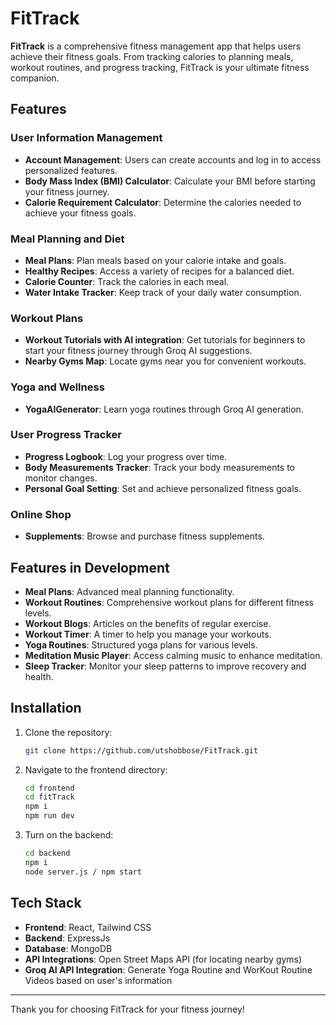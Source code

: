 # FitTrack

**FitTrack** is a comprehensive fitness management app that helps users achieve their fitness goals. From tracking calories to planning meals, workout routines, and progress tracking, FitTrack is your ultimate fitness companion.

## Features

### User Information Management
- **Account Management**: Users can create accounts and log in to access personalized features.
- **Body Mass Index (BMI) Calculator**: Calculate your BMI before starting your fitness journey.
- **Calorie Requirement Calculator**: Determine the calories needed to achieve your fitness goals.

### Meal Planning and Diet
- **Meal Plans**: Plan meals based on your calorie intake and goals.
- **Healthy Recipes**: Access a variety of recipes for a balanced diet.
- **Calorie Counter**: Track the calories in each meal.
- **Water Intake Tracker**: Keep track of your daily water consumption.

### Workout Plans
- **Workout Tutorials with AI integration**: Get tutorials for beginners to start your fitness journey through Groq AI suggestions.
- **Nearby Gyms Map**: Locate gyms near you for convenient workouts.

### Yoga and Wellness
- **YogaAIGenerator**: Learn yoga routines through Groq AI generation.

### User Progress Tracker
- **Progress Logbook**: Log your progress over time.
- **Body Measurements Tracker**: Track your body measurements to monitor changes.
- **Personal Goal Setting**: Set and achieve personalized fitness goals.

### Online Shop
- **Supplements**: Browse and purchase fitness supplements.
<!-- - **Gym Equipment**: Shop for gym equipment to enhance your workouts. -->

## Features in Development
- **Meal Plans**: Advanced meal planning functionality.
- **Workout Routines**: Comprehensive workout plans for different fitness levels.
- **Workout Blogs**: Articles on the benefits of regular exercise.
- **Workout Timer**: A timer to help you manage your workouts.
- **Yoga Routines**: Structured yoga plans for various levels.
- **Meditation Music Player**: Access calming music to enhance meditation.
- **Sleep Tracker**: Monitor your sleep patterns to improve recovery and health.
 

## Installation
1. Clone the repository:
   ```bash
   git clone https://github.com/utshobbose/FitTrack.git
   ```
2. Navigate to the frontend directory:
   ```bash
   cd frontend
   cd fitTrack
   npm i
   npm run dev
   ```
3. Turn on the backend:
   ```bash
   cd backend
   npm i
   node server.js / npm start
   ```

## Tech Stack
- **Frontend**: React, Tailwind CSS
- **Backend**: ExpressJs
- **Database**: MongoDB
- **API Integrations**: Open Street Maps API (for locating nearby gyms)
- **Groq AI API Integration**: Generate Yoga Routine and WorKout Routine Videos based on user's information

---

Thank you for choosing FitTrack for your fitness journey!
